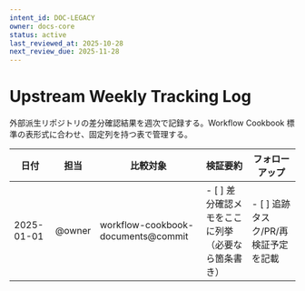 ```yaml
---
intent_id: DOC-LEGACY
owner: docs-core
status: active
last_reviewed_at: 2025-10-28
next_review_due: 2025-11-28
---
```


# Upstream Weekly Tracking Log

外部派生リポジトリの差分確認結果を週次で記録する。Workflow Cookbook 標準の表形式に合わせ、固定列を持つ表で管理する。

| 日付 | 担当 | 比較対象 | 検証要約 | フォローアップ |
| ---- | ---- | -------- | -------- | -------------- |
| 2025-01-01 | @owner | workflow-cookbook-documents@commit | - [ ] 差分確認メモをここに列挙（必要なら箇条書き） | - [ ] 追跡タスク/PR/再検証予定を記載 |
